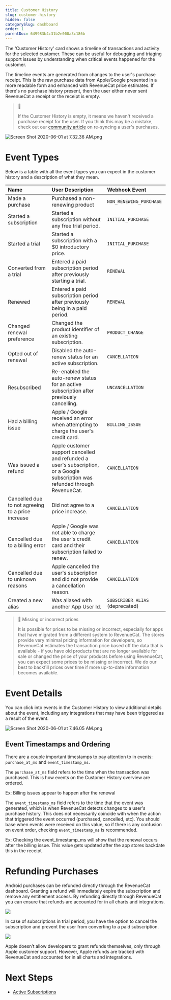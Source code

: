 ```yaml
---
title: Customer History
slug: customer-history
hidden: false
categorySlug: dashboard
order: 1
parentDoc: 649983b4c31b2e000a3c186b
---
```

The 'Customer History' card shows a timeline of transactions and activity for the selected customer. These can be useful for debugging and triaging support issues by understanding when critical events happened for the customer.

The timeline events are generated from changes to the user's purchase receipt. This is the raw purchase data from Apple/Google presented in a more readable form and enhanced with RevenueCat price estimates. If there's no purchase history present, then the user either never sent RevenueCat a receipt or the receipt is empty.

> 📘 
> 
> If the Customer History is empty, it means we haven't received a purchase receipt for the user. If you think this may be a mistake, check out our [community article](https://community.revenuecat.com/dashboard-tools-52/when-a-purchase-isn-t-showing-up-in-revenuecat-105) on re-syncing a user's purchases.

![](https://files.readme.io/30a3f7f-Screen_Shot_2020-06-01_at_7.32.36_AM.png "Screen Shot 2020-06-01 at 7.32.36 AM.png")

# Event Types

Below is a table with all the event types you can expect in the customer history and a description of what they mean.

| Name                                              | User Description                                                                                                               | Webhook Event                   |
| :------------------------------------------------ | :----------------------------------------------------------------------------------------------------------------------------- | :------------------------------ |
| Made a purchase                                   | Purchased a non-renewing product                                                                                               | `NON_RENEWING_PURCHASE`         |
| Started a subscription                            | Started a subscription without any free trial period.                                                                          | `INITIAL_PURCHASE`              |
| Started a trial                                   | Started a subscription with a $0 introductory price.                                                                           | `INITIAL_PURCHASE`              |
| Converted from a trial                            | Entered a paid subscription period after previously starting a trial.                                                          | `RENEWAL`                       |
| Renewed                                           | Entered a paid subscription period after previously being in a paid period.                                                    | `RENEWAL`                       |
| Changed renewal preference                        | Changed the product identifier of an existing subscription.                                                                    | `PRODUCT_CHANGE`                |
| Opted out of renewal                              | Disabled the auto-renew status for an active subscription.                                                                     | `CANCELLATION`                  |
| Resubscribed                                      | Re-enabled the auto-renew status for an active subscription after previously cancelling.                                       | `UNCANCELLATION`                |
| Had a billing issue                               | Apple / Google received an error when attempting to charge the user's credit card.                                             | `BILLING_ISSUE`                 |
| Was issued a refund                               | Apple customer support cancelled and refunded a user's subscription, or a Google subscription was refunded through RevenueCat. | `CANCELLATION`                  |
| Cancelled due to not agreeing to a price increase | Did not agree to a price increase.                                                                                             | `CANCELLATION`                  |
| Cancelled due to a billing error                  | Apple / Google was not able to charge the user's credit card and their subscription failed to renew.                           | `CANCELLATION`                  |
| Cancelled due to unknown reasons                  | Apple cancelled the user's subscription and did not provide a cancellation reason.                                             | `CANCELLATION`                  |
| Created a new alias                               | Was aliased with another App User Id.                                                                                          | `SUBSCRIBER_ALIAS` (deprecated) |

> 📘 Missing or incorrect prices
> 
> It is possible for prices to be missing or incorrect, especially for apps that have migrated from a different system to RevenueCat. The stores provide very minimal pricing information for developers, so RevenueCat estimates the transaction price based off the data that is available - if you have old products that are no longer available for sale or changed the price of your products before using RevenueCat, you can expect some prices to be missing or incorrect. We do our best to backfill prices over time if more up-to-date information becomes available.

# Event Details

You can click into events in the Customer History to view additional details about the event, including any integrations that may have been triggered as a result of the event. 

![](https://files.readme.io/703caac-Screen_Shot_2020-06-01_at_7.46.05_AM.png "Screen Shot 2020-06-01 at 7.46.05 AM.png")

## Event Timestamps and Ordering

There are a couple important timestamps to pay attention to in events: `purchase_at_ms` and `event_timestamp_ms`. 

The `purchase_at_ms` field refers to the time when the transaction was purchased. This is how events on the Customer History overview are ordered.

Ex: Billing issues appear to happen after the renewal

The `event_timestamp_ms` field refers to the time that the event was generated, which is when RevenueCat detects changes to a user's purchase history. This does not necessarily coincide with when the action that triggered the event occurred (purchased, cancelled, etc). You should base when events were received on this value, so if there is any confusion on event order, checking `event_timestamp_ms` is recommended. 

Ex: Checking the event_timestamp_ms will show that the renewal occurs after the billing issue. This value gets updated after the app stores backdate this in the receipt

# Refunding Purchases

Android purchases can be refunded directly through the RevenueCat dashboard. Granting a refund will immediately expire the subscription and remove any entitlement access. By refunding directly through RevenueCat you can ensure that refunds are accounted for in all charts and integrations.

![](https://files.readme.io/e2cb2fe-Screenshot_2023-06-12_at_15.01.32.png)

In case of subscriptions in trial period, you have the option to cancel the subscription and prevent the user from converting to a paid subscription.

![](https://files.readme.io/07fe246-Screenshot_2023-06-12_at_14.58.30.png)

Apple doesn’t allow developers to grant refunds themselves, only through Apple customer support. However, Apple refunds are tracked with RevenueCat and accounted for in all charts and integrations.

# Next Steps

- [Active Subscriptions ](doc:active-subscriptions)